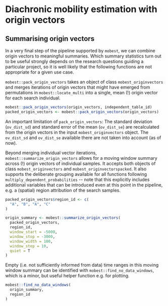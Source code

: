 # Diachronic mobility estimation with origin vectors

## Summarising origin vectors

In a very final step of the pipeline supported by `mobest`, we can combine origin vectors to meaningful summaries. Which summary statistics turn out to be useful strongly depends on the research questions guiding a particular project, so it is well likely that the following functions are not appropriate for a given use case.

`mobest::pack_origin_vectors` takes an object of class `mobest_originvectors` and merges iterations of origin vectors that might have emerged from permutations in `mobest::locate_multi` into a single, mean (!) origin vector for each search individual.

```r
mobest::pack_origin_vectors(origin_vectors, independent_table_id)
packed_origin_vectors <- mobest::pack_origin_vectors(origin_vectors)
```

An important limitation of `pack_origin_vectors`: The standard deviation (`ov_dist_sd`) and standard error of the mean (`ov_dist_se`) are recalculated from the origin vectors in the input `mobest_originvectors` object. The `ov_dist_sd` and `ov_dist_se` available there are not taken into account (as of now).

Beyond merging individual vector iterations, `mobest::summarize_origin_vectors` allows for a moving window summary across (!) origin vectors of individual samples. It accepts both objects of class `mobest_originvectors` and `mobest_originvectorspacked`. It also supports the deliberate grouping available for all functions following `multiply_dependent_probabilities` -- note that this explicitly includes additional variables that can be introduced even at this point in the pipeline, e.g. a (spatial) region attribution of the search samples.

```r
packed_origin_vectors$region_id <- c(
  "A", "B", "A", "C"
)

origin_summary <- mobest::summarize_origin_vectors(
  packed_origin_vectors,
  region_id,
  window_start = -5000,
  window_stop = -3000,
  window_width = 100,
  window_step = 10,
  quiet = T
)
```

Empty (i.e. not sufficiently informed from data) time ranges in this moving window summary can be identified with `mobest::find_no_data_windows`, which is a minor, but useful helper function e.g. for plotting.

```r
mobest::find_no_data_windows(
  origin_summary,
  region_id
)
```
